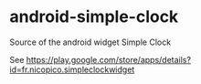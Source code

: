 android-simple-clock
====================

Source of the android widget Simple Clock

See https://play.google.com/store/apps/details?id=fr.nicopico.simpleclockwidget
